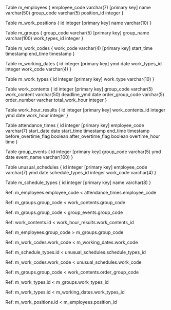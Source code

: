 Table m_employees {
employee_code varchar(7) [primary key]
name varchar(50)
group_code varchar(5)
position_id integer
}

Table m_work_positions {
id integer [primary key]
name varchar(10)
}

Table m_groups {
group_code varchar(5) [primary key]
group_name varchar(100)
work_types_id integer
}

Table m_work_codes {
work_code varchar(4) [primary key]
start_time timestamp
end_time timestamp
}

Table m_working_dates {
id integer [primary key]
ymd date
work_types_id integer
work_code varchar(4)
}

Table m_work_types {
id integer [primary key]
work_type varchar(10)
}

Table work_contents {
id integer [primary key]
group_code varchar(5)
work_content varchar(50)
deadline_ymd date
order_group_code varchar(5)
order_number varchar
total_work_hour integer
}

Table work_hour_results {
id integer [primary key]
work_contents_id integer
ymd date
work_hour integer
}

Table attendance_times {
id integer [primary key]
employee_code varchar(7)
start_date date
start_time timestamp
end_time timestamp
before_overtime_flag boolean
after_overtime_flag boolean
overtime_hour time
}

Table group_events {
id integer [primary key]
group_code varchar(5)
ymd date
event_name varchar(100)
}

Table unusual_schedules {
id integer [primary key]
employee_code varchar(7)
ymd date
schedule_types_id integer
work_code varchar(4)
}

Table m_schedule_types {
id integer [primary key]
name varchar(8)
}

Ref: m_employees.employee_code < attendance_times.employee_code

Ref: m_groups.group_code < work_contents.group_code

Ref: m_groups.group_code < group_events.group_code

Ref: work_contents.id < work_hour_results.work_contents_id

Ref: m_employees.group_code > m_groups.group_code

Ref: m_work_codes.work_code < m_working_dates.work_code

Ref: m_schedule_types.id < unusual_schedules.schedule_types_id

Ref: m_work_codes.work_code < unusual_schedules.work_code

Ref: m_groups.group_code < work_contents.order_group_code

Ref: m_work_types.id < m_groups.work_types_id

Ref: m_work_types.id < m_working_dates.work_types_id

Ref: m_work_positions.id < m_employees.position_id